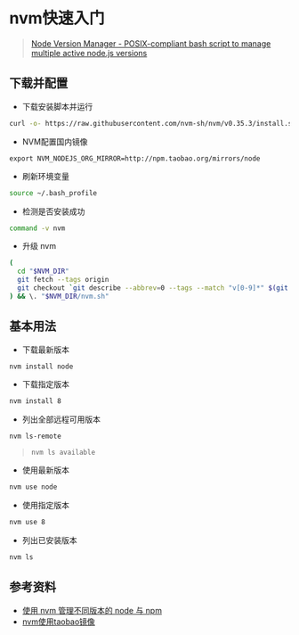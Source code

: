 # nvm快速入门

> [Node Version Manager - POSIX-compliant bash script to manage multiple active node.js versions](https://github.com/nvm-sh/nvm)

## 下载并配置

- 下载安装脚本并运行

```bash
curl -o- https://raw.githubusercontent.com/nvm-sh/nvm/v0.35.3/install.sh | bash
```

- NVM配置国内镜像

```
export NVM_NODEJS_ORG_MIRROR=http://npm.taobao.org/mirrors/node
```

- 刷新环境变量

```bash
source ~/.bash_profile
```

- 检测是否安装成功

```bash
command -v nvm
```

- 升级 nvm

```bash
(
  cd "$NVM_DIR"
  git fetch --tags origin
  git checkout `git describe --abbrev=0 --tags --match "v[0-9]*" $(git rev-list --tags --max-count=1)`
) && \. "$NVM_DIR/nvm.sh"
```

## 基本用法

- 下载最新版本

```bash
nvm install node
```

- 下载指定版本

```bash
nvm install 8
```

- 列出全部远程可用版本

``` bash
nvm ls-remote
```

> `nvm ls available`

- 使用最新版本

``` bash
nvm use node
```

- 使用指定版本

```bash
nvm use 8
```

- 列出已安装版本

```bash
nvm ls
```

## 参考资料

- [使用 nvm 管理不同版本的 node 与 npm](https://www.runoob.com/w3cnote/nvm-manager-node-versions.html)
- [nvm使用taobao镜像](https://segmentfault.com/a/1190000020149792)